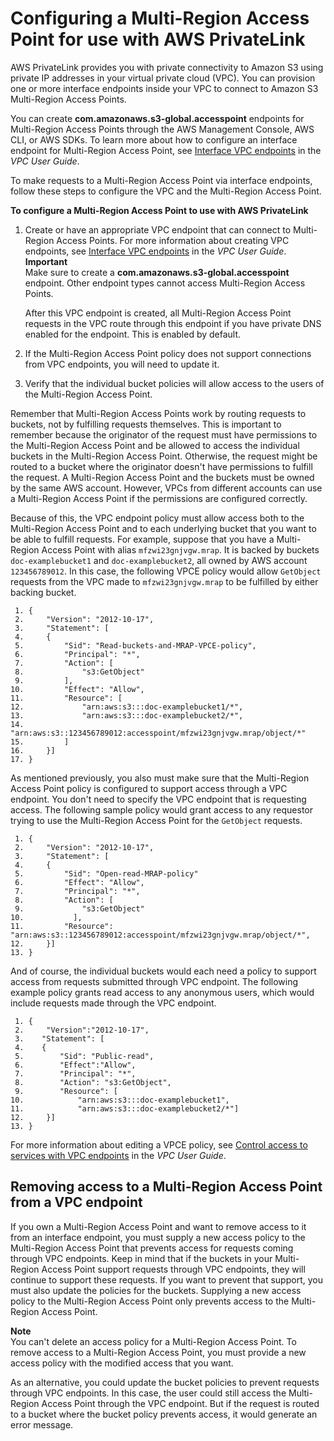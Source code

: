 # Configuring a Multi\-Region Access Point for use with AWS PrivateLink<a name="MultiRegionAccessPointsPrivateLink"></a>

 AWS PrivateLink provides you with private connectivity to Amazon S3 using private IP addresses in your virtual private cloud \(VPC\)\. You can provision one or more interface endpoints inside your VPC to connect to Amazon S3 Multi\-Region Access Points\.

 You can create **com\.amazonaws\.s3\-global\.accesspoint** endpoints for Multi\-Region Access Points through the AWS Management Console, AWS CLI, or AWS SDKs\. To learn more about how to configure an interface endpoint for Multi\-Region Access Point, see [Interface VPC endpoints](https://docs.aws.amazon.com/vpc/latest/privatelink/vpce-interface.html) in the *VPC User Guide*\. 

 To make requests to a Multi\-Region Access Point via interface endpoints, follow these steps to configure the VPC and the Multi\-Region Access Point\. 

**To configure a Multi\-Region Access Point to use with AWS PrivateLink**

1. Create or have an appropriate VPC endpoint that can connect to Multi\-Region Access Points\. For more information about creating VPC endpoints, see [Interface VPC endpoints](https://docs.aws.amazon.com/vpc/latest/privatelink/vpce-interface.html) in the *VPC User Guide*\.
**Important**  
 Make sure to create a **com\.amazonaws\.s3\-global\.accesspoint** endpoint\. Other endpoint types cannot access Multi\-Region Access Points\. 

   After this VPC endpoint is created, all Multi\-Region Access Point requests in the VPC route through this endpoint if you have private DNS enabled for the endpoint\. This is enabled by default\. 

1. If the Multi\-Region Access Point policy does not support connections from VPC endpoints, you will need to update it\.

1. Verify that the individual bucket policies will allow access to the users of the Multi\-Region Access Point\.

 Remember that Multi\-Region Access Points work by routing requests to buckets, not by fulfilling requests themselves\. This is important to remember because the originator of the request must have permissions to the Multi\-Region Access Point and be allowed to access the individual buckets in the Multi\-Region Access Point\. Otherwise, the request might be routed to a bucket where the originator doesn't have permissions to fulfill the request\. A Multi\-Region Access Point and the buckets must be owned by the same AWS account\. However, VPCs from different accounts can use a Multi\-Region Access Point if the permissions are configured correctly\. 

 Because of this, the VPC endpoint policy must allow access both to the Multi\-Region Access Point and to each underlying bucket that you want to be able to fulfill requests\. For example, suppose that you have a Multi\-Region Access Point with alias `mfzwi23gnjvgw.mrap`\. It is backed by buckets `doc-examplebucket1` and `doc-examplebucket2`, all owned by AWS account `123456789012`\. In this case, the following VPCE policy would allow `GetObject` requests from the VPC made to `mfzwi23gnjvgw.mrap` to be fulfilled by either backing bucket\. 

```
 1. {
 2.     "Version": "2012-10-17",
 3.     "Statement": [
 4.     {
 5.         "Sid": "Read-buckets-and-MRAP-VPCE-policy",
 6.         "Principal": "*",
 7.         "Action": [
 8.             "s3:GetObject"
 9.         ],
10.         "Effect": "Allow",
11.         "Resource": [
12.             "arn:aws:s3:::doc-examplebucket1/*",
13.             "arn:aws:s3:::doc-examplebucket2/*",
14.             "arn:aws:s3::123456789012:accesspoint/mfzwi23gnjvgw.mrap/object/*"
15.         ]
16.     }]
17. }
```

 As mentioned previously, you also must make sure that the Multi\-Region Access Point policy is configured to support access through a VPC endpoint\. You don't need to specify the VPC endpoint that is requesting access\. The following sample policy would grant access to any requestor trying to use the Multi\-Region Access Point for the `GetObject` requests\. 

```
 1. {
 2.     "Version": "2012-10-17",
 3.     "Statement": [
 4.     {
 5.         "Sid": "Open-read-MRAP-policy"
 6.         "Effect": "Allow",
 7.         "Principal": "*",
 8.         "Action": [
 9.             "s3:GetObject"
10.           ],
11.         "Resource": "arn:aws:s3::123456789012:accesspoint/mfzwi23gnjvgw.mrap/object/*",
12.     }]
13. }
```

 And of course, the individual buckets would each need a policy to support access from requests submitted through VPC endpoint\. The following example policy grants read access to any anonymous users, which would include requests made through the VPC endpoint\. 

```
 1. {
 2.     "Version":"2012-10-17",
 3.    "Statement": [
 4.    {
 5.        "Sid": "Public-read",
 6.        "Effect":"Allow",
 7.        "Principal": "*",
 8.        "Action": "s3:GetObject",
 9.        "Resource": [
10.            "arn:aws:s3:::doc-examplebucket1",
11.            "arn:aws:s3:::doc-examplebucket2/*"]
12.     }]
13. }
```

 For more information about editing a VPCE policy, see [Control access to services with VPC endpoints](https://docs.aws.amazon.com/https://docs.aws.amazon.com/vpc/latest/userguide/vpc-endpoints-access.html) in the *VPC User Guide*\. 

## Removing access to a Multi\-Region Access Point from a VPC endpoint<a name="RemovingMultiRegionAccessPointAccess"></a>

 If you own a Multi\-Region Access Point and want to remove access to it from an interface endpoint, you must supply a new access policy to the Multi\-Region Access Point that prevents access for requests coming through VPC endpoints\. Keep in mind that if the buckets in your Multi\-Region Access Point support requests through VPC endpoints, they will continue to support these requests\. If you want to prevent that support, you must also update the policies for the buckets\. Supplying a new access policy to the Multi\-Region Access Point only prevents access to the Multi\-Region Access Point\. 

**Note**  
 You can't delete an access policy for a Multi\-Region Access Point\. To remove access to a Multi\-Region Access Point, you must provide a new access policy with the modified access that you want\. 

 As an alternative, you could update the bucket policies to prevent requests through VPC endpoints\. In this case, the user could still access the Multi\-Region Access Point through the VPC endpoint\. But if the request is routed to a bucket where the bucket policy prevents access, it would generate an error message\. 